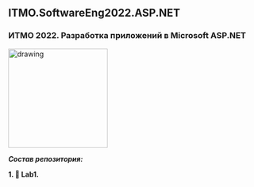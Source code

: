 ## ITMO.SoftwareEng2022.ASP.NET
### ИТМО 2022. Разработка приложений в Microsoft ASP.NET
<img src="https://ie.wampi.ru/2022/09/27/ASP_NET.png" alt="drawing" width="200"/>

***Состав репозитория:***

 <strong>1. &#128194; Lab1. </strong>
